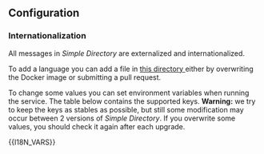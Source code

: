 ## Configuration

### Internationalization

All messages in *Simple Directory* are externalized and internationalized.

To add a language you can add a file in [this directory ]((https://github.com/koumoul-dev/simple-directory/tree/master/i18n)) either by overwriting the Docker image or submitting a pull request.

To change some values you can set environment variables when running the service. The table below contains the supported keys. **Warning:** we try to keep the keys as stables as possible, but still some modification may occur between 2 versions of *Simple Directory*. If you overwrite some values, you should check it again after each upgrade.

{{I18N_VARS}}

